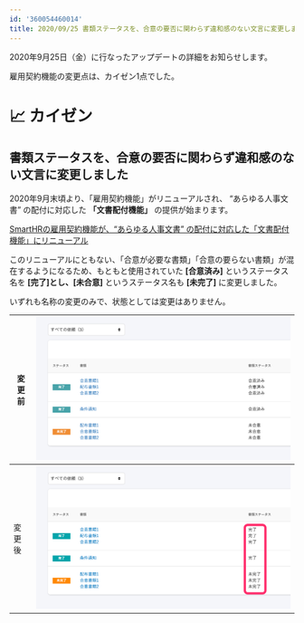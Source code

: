```yaml
---
id: '360054460014'
title: 2020/09/25 書類ステータスを、合意の要否に関わらず違和感のない文言に変更しました
---
```

2020年9月25日（金）に行なったアップデートの詳細をお知らせします。

雇用契約機能の変更点は、カイゼン1点でした。

# 📈 カイゼン

## 書類ステータスを、合意の要否に関わらず違和感のない文言に変更しました

2020年9月末頃より、「雇用契約機能」がリニューアルされ、 “あらゆる人事文書” の配付に対応した **「文書配付機能」** の提供が始まります。

[SmartHRの雇用契約機能が、“あらゆる人事文書” の配付に対応した「文書配付機能」にリニューアル](https://smarthr.jp/release/20651)

このリニューアルにともない、「合意が必要な書類」「合意の要らない書類」が混在するようになるため、もともと使用されていた **\[合意済み\]** というステータス名を **\[完了\]**とし、**\[未合意\]** というステータス名も **\[未完了\]** に変更しました。

いずれも名称の変更のみで、状態としては変更はありません。

| 変更前 | ![upload_89902c4422939f31027bd2d129e04cdb.png](./upload_89902c4422939f31027bd2d129e04cdb.png) |
| --- | --- |
| 変更後 | ![upload_869bd1759db27ec85ae79676146a9caf-4.png](./upload_869bd1759db27ec85ae79676146a9caf-4.png) |
